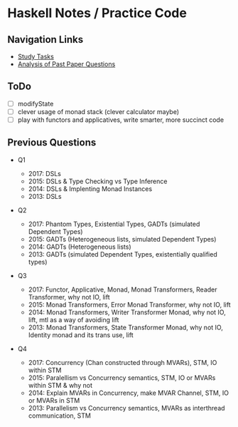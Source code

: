 # Haskell Notes / Practice Code

## Navigation Links

- [Study Tasks](#todo)
- [Analysis of Past Paper Questions](#previous-questions)

## ToDo

- [ ] modifyState
- [ ] clever usage of monad stack (clever calculator maybe)
- [ ] play with functors and applicatives, write smarter, more succinct code

## Previous Questions

- Q1
  * 2017: DSLs
  * 2015: DSLs & Type Checking vs Type Inference
  * 2014: DSLs & Implenting Monad Instances
  * 2013: DSLs
  
- Q2
  * 2017: Phantom Types, Existential Types, GADTs (simulated Dependent Types)
  * 2015: GADTs (Heterogeneous lists, simulated Dependent Types)
  * 2014: GADTs (Heterogeneous lists)
  * 2013: GADTs (simulated Dependent Types, existentially qualified types)
  
- Q3
  * 2017: Functor, Applicative, Monad, Monad Transformers, Reader Transformer, why not IO, lift
  * 2015: Monad Transformers, Error Monad Transformer, why not IO, lift
  * 2014: Monad Transformers, Writer Transformer Monad, why not IO, lift, mtl as a way of avoiding lift
  * 2013: Monad Transformers, State Transformer Monad, why not IO, Identity monad and its trans use, lift
  
- Q4
  * 2017: Concurrency (Chan constructed through MVARs), STM, IO within STM
  * 2015: Paralellism vs Concurrency semantics, STM, IO or MVARs within STM & why not
  * 2014: Explain MVARs in Concurrency, make MVAR Channel, STM, IO or MVARs in STM
  * 2013: Parallelism vs Concurrency semantics, MVARs as interthread communication, STM 
  
